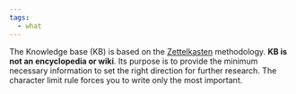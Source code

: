 ```yaml
---
tags:
  - what
---
```


The Knowledge base (KB) is based on the [Zettelkasten](..\Zettel.md) methodology. **KB is not an encyclopedia or wiki**. Its purpose is to provide the minimum necessary information to set the right direction for further research. The character limit rule forces you to write only the most important.
